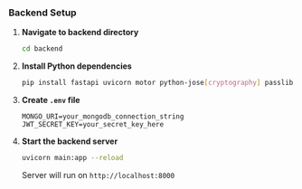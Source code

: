 ### **Backend Setup**

1. **Navigate to backend directory**
   ```bash
   cd backend
   ```

2. **Install Python dependencies**
   ```bash
   pip install fastapi uvicorn motor python-jose[cryptography] passlib[bcrypt] python-dotenv
   ```

3. **Create `.env` file**
   ```env
   MONGO_URI=your_mongodb_connection_string
   JWT_SECRET_KEY=your_secret_key_here
   ```

4. **Start the backend server**
   ```bash
   uvicorn main:app --reload
   ```
   Server will run on `http://localhost:8000`



